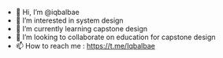 - 👋 Hi, I’m @iqbalbae
- 👀 I’m interested in system design
- 🌱 I’m currently learning capstone design
- 💞️ I’m looking to collaborate on education for capstone design
- 📫 How to reach me : https://t.me/Iqbalbae

<!---
iqbalbae/iqbalbae is a ✨ special ✨ repository because its `README.md` (this file) appears on your GitHub profile.
You can click the Preview link to take a look at your changes.
--->

